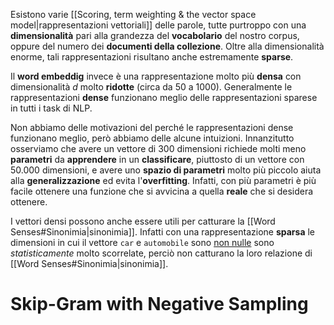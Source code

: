 Esistono varie [[Scoring, term weighting & the vector space model|rappresentazioni vettoriali]] delle parole, tutte purtroppo con una **dimensionalità** pari alla grandezza del **vocabolario** del nostro corpus, oppure del numero dei **documenti della collezione**.
Oltre alla dimensionalità enorme, tali rappresentazioni risultano anche estremamente **sparse**.

Il **word embeddig** invece è una rappresentazione molto più **densa** con dimensionalità $d$ molto **ridotte** (circa da 50 a 1000).
Generalmente le rappresentazioni **dense** funzionano meglio delle rappresentazioni sparese in tutti i task di NLP.

Non abbiamo delle motivazioni del perché le rappresentazioni  dense funzionano meglio, però abbiamo delle alcune intuizioni.
Innanzitutto osserviamo che avere un vettore di 300 dimensioni richiede molti meno **parametri** da **apprendere** in un **classificare**, piuttosto di un vettore con 50.000 dimensioni, e avere uno **spazio di parametri** molto più piccolo aiuta alla **generalizzazione** ed evita l'**overfitting**.
Infatti, con più parametri è più facile ottenere una funzione che si avvicina a quella **reale** che si desidera ottenere.

I vettori densi possono anche essere utili per catturare la [[Word Senses#Sinonimia|sinonimia]].
Infatti con una rappresentazione **sparsa** le dimensioni in cui il vettore `car` e `automobile` sono <u>non nulle</u> sono *statisticamente* molto scorrelate, perciò non catturano la loro relazione di [[Word Senses#Sinonimia|sinonimia]].

# Skip-Gram with Negative Sampling
